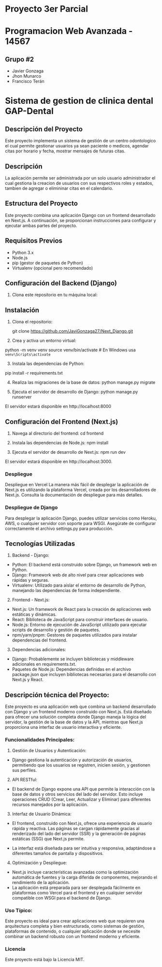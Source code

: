 #  Proyecto 3er Parcial

# Programacion Web Avanzada - 14567

## Grupo #2
- Javier Gonzaga
- Jhon Munarco
- Francisco Terán


# Sistema de gestion de clinica dental GAP-Dental

## Descripción del Proyecto

Este proyecto implementa un sistema de gestión de un centro odontologico el cual permite gestionar usuarios ya sean paciente o medicos, agendar citas por horario y fecha, mostrar mensajes de futuras citas.

## Descripción

La aplicación permite ser administrada por un solo usuario administrador el cual gestiona la creacion de usuarios con sus respectivos roles y estados, tambien de agregar o elimininar citas en el calendario.

## Estructura del Proyecto

Este proyecto combina una aplicación Django con un frontend desarrollado en Next.js. A continuación, se proporcionan instrucciones para configurar y ejecutar ambas partes del proyecto.

## Requisitos Previos

- Python 3.x
- Node.js
- pip (gestor de paquetes de Python)
- Virtualenv (opcional pero recomendado)

## Configuración del Backend (Django)

1. Clona este repositorio en tu máquina local:

## Instalación

1. Clona el repositorio:
   
   git clone https://github.com/JaviGonzaga27/Next_Django.git

2. Crea y activa un entorno virtual:

python -m venv venv
source venv/bin/activate  # En Windows usa `venv\Scripts\activate`

3. Instala las dependencias de Python:

pip install -r requirements.txt


4. Realiza las migraciones de la base de datos:
python manage.py migrate

5. Ejecuta el servidor de desarrollo de Django:
python manage.py runserver

El servidor estará disponible en http://localhost:8000



## Configuración del Frontend (Next.js)

1. Navega al directorio del frontend:
cd frontend

2. Instala las dependencias de Node.js:
npm install

3. Ejecuta el servidor de desarrollo de Next.js:
npm run dev

El servidor estará disponible en http://localhost:3000.


### Despliegue
Despliegue en Vercel
La manera más fácil de desplegar la aplicación de Next.js es utilizando la plataforma Vercel, creada por los desarrolladores de Next.js. Consulta la documentación de despliegue para más detalles.

### Despliegue de Django
Para desplegar la aplicación Django, puedes utilizar servicios como Heroku, AWS, o cualquier servidor con soporte para WSGI. Asegúrate de configurar correctamente el archivo settings.py para producción.


## Tecnologías Utilizadas

1. Backend - Django:

- Python: El backend está construido sobre Django, un framework web en Python.
- Django: Framework web de alto nivel para crear aplicaciones web rápidas y seguras.
- Virtualenv: Utilizado para aislar el entorno de desarrollo de Python, manejando las dependencias de forma independiente.


2. Frontend - Next.js:

- Next.js: Un framework de React para la creación de aplicaciones web estáticas y dinámicas.
- React: Biblioteca de JavaScript para construir interfaces de usuario.
- Node.js: Entorno de ejecución de JavaScript utilizado para ejecutar scripts de desarrollo y gestión de paquetes.
- npm/yarn/pnpm: Gestores de paquetes utilizados para instalar dependencias del frontend.


3. Dependencias adicionales:

- Django: Probablemente se incluyen bibliotecas y middleware adicionales en requirements.txt.
- Paquetes de Node.js: Dependencias definidas en el archivo package.json que incluyen bibliotecas necesarias para el desarrollo con Next.js y React.



## Descripción técnica del Proyecto:

Este proyecto es una aplicación web que combina un backend desarrollado con Django y un frontend moderno construido con Next.js. Está diseñado para ofrecer una solución completa donde Django maneja la lógica del servidor, la gestión de la base de datos y la API, mientras que Next.js proporciona una interfaz de usuario interactiva y eficiente.

### Funcionalidades Principales:
1. Gestión de Usuarios y Autenticación:

- Django gestiona la autenticación y autorización de usuarios, permitiendo que los usuarios se registren, inicien sesión, y gestionen sus perfiles.


2. API RESTful:

- El backend de Django expone una API que permite la interacción con la base de datos y otros servicios del lado del servidor. Esto incluye operaciones CRUD (Crear, Leer, Actualizar y Eliminar) para diferentes recursos manejados por la aplicación.

3. Interfaz de Usuario Dinámica:

- El frontend, construido con Next.js, ofrece una experiencia de usuario rápida y reactiva. Las páginas se cargan rápidamente gracias al renderizado del lado del servidor (SSR) y la generación de páginas estáticas (SSG) que Next.js permite.

- La interfaz está diseñada para ser intuitiva y responsiva, adaptándose a diferentes tamaños de pantalla y dispositivos.


4. Optimización y Despliegue:

- Next.js incluye características avanzadas como la optimización automática de fuentes y la carga diferida de componentes, mejorando el rendimiento de la aplicación.
- La aplicación está preparada para ser desplegada fácilmente en plataformas como Vercel para el frontend y en cualquier servidor compatible con WSGI para el backend de Django.


### Uso Típico:
Este proyecto es ideal para crear aplicaciones web que requieren una arquitectura completa y bien estructurada, como sistemas de gestión, plataformas de contenido, o cualquier aplicación donde se necesite combinar un backend robusto con un frontend moderno y eficiente.

### Licencia
Este proyecto está bajo la Licencia MIT.
